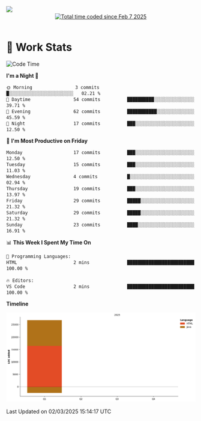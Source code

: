 <img src="https://capsule-render.vercel.app/api?type=waving&color=E0D7C8&height=200&section=header&text=Jeong8333&animation=fadeIn&fontColor=6D4930&fontSize=65&fontAlignY=60&stroke=6D4930&strokeWidth=3" />

<div align = center>
<a href="https://wakatime.com/@9207cd9b-e0ca-4b15-bb6a-6ad0a31854f8"><img src="https://wakatime.com/badge/user/9207cd9b-e0ca-4b15-bb6a-6ad0a31854f8.svg" alt="Total time coded since Feb 7 2025" /></a>
</div>
<br>

# 📝 **Work Stats**


<!--START_SECTION:waka-->
![Code Time](http://img.shields.io/badge/Code%20Time-7%20hrs%2038%20mins-blue)

**I'm a Night 🦉** 

```text
🌞 Morning                3 commits           █░░░░░░░░░░░░░░░░░░░░░░░░   02.21 % 
🌆 Daytime                54 commits          ██████████░░░░░░░░░░░░░░░   39.71 % 
🌃 Evening                62 commits          ███████████░░░░░░░░░░░░░░   45.59 % 
🌙 Night                  17 commits          ███░░░░░░░░░░░░░░░░░░░░░░   12.50 % 
```
📅 **I'm Most Productive on Friday** 

```text
Monday                   17 commits          ███░░░░░░░░░░░░░░░░░░░░░░   12.50 % 
Tuesday                  15 commits          ███░░░░░░░░░░░░░░░░░░░░░░   11.03 % 
Wednesday                4 commits           █░░░░░░░░░░░░░░░░░░░░░░░░   02.94 % 
Thursday                 19 commits          ███░░░░░░░░░░░░░░░░░░░░░░   13.97 % 
Friday                   29 commits          █████░░░░░░░░░░░░░░░░░░░░   21.32 % 
Saturday                 29 commits          █████░░░░░░░░░░░░░░░░░░░░   21.32 % 
Sunday                   23 commits          ████░░░░░░░░░░░░░░░░░░░░░   16.91 % 
```


📊 **This Week I Spent My Time On** 

```text
💬 Programming Languages: 
HTML                     2 mins              █████████████████████████   100.00 % 

🔥 Editors: 
VS Code                  2 mins              █████████████████████████   100.00 % 
```

**Timeline**

![Lines of Code chart](https://raw.githubusercontent.com/Jeong8333/Jeong8333/main/assets/bar_graph.png)


 Last Updated on 02/03/2025 15:14:17 UTC
<!--END_SECTION:waka-->

